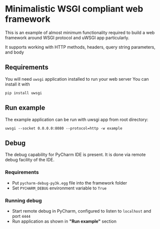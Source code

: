# Minimalistic WSGI compliant web framework

This is an example of almost minimum functionality required to build a web framework around WSGI protocol and uWSGI app particularly.

It supports working with HTTP methods, headers, query string parameters, and body

## Requirements
You will need `uwsgi` application installed to run your web server
You can install it with 

```pip install uwsgi```

## Run example
The example application can be run with uwsgi app from root directory:

```uwsgi --socket 0.0.0.0:8080 --protocol=http -w example```

## Debug
The debug capability for PyCharm IDE is present. It is done via remote debug facility of the IDE.
### Requirements
- Put `pycharm-debug-py3k.egg` file into the framework folder
- Set `PYCHARM_DEBUG` environment variable to `True`
### Running debug
- Start remote debug in PyCharm, configured to listen to `localhost` and port `4444`
- Run application as shown in **"Run example"** section
